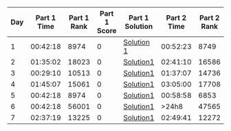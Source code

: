 | Day | Part 1 Time | Part 1 Rank | Part 1 Score | Part 1 Solution                                                                                 | Part 2 Time | Part 2 Rank | Part 2 Score | Part 2 Solution                                                                                 |
|-----|-------------|-------------|--------------|--------------------------------------------------------------------------------------------------|-------------|-------------|--------------|--------------------------------------------------------------------------------------------------|
|  1  | 00:42:18    | 8974        | 0            | [Solution 1](https://github.com/carmenne/advent_of_code_2024/blob/main/advent1_1.py)             | 00:52:23    | 8749        | 0            | [Solution 2](https://github.com/carmenne/advent_of_code_2024/blob/main/advent1_2.py)             |
|2|01:35:02|18023|0|[Solution1](https://github.com/carmenne/advent_of_code_2024/blob/main/advent2_1.py)|02:41:10|16586|0|[Solution2](https://github.com/carmenne/advent_of_code_2024/blob/main/advent2_2.py)|
|3|00:29:10|10513|0|[Solution1](https://github.com/carmenne/advent_of_code_2024/blob/main/advent3_1.py)|01:37:07|14736|0|[Solution2](https://github.com/carmenne/advent_of_code_2024/blob/main/advent3_2.py)|
|4|01:45:07|15061|0|[Solution1](https://github.com/carmenne/advent_of_code_2024/blob/main/advent4_1.py)|03:05:00|17708|0|[Solution2](https://github.com/carmenne/advent_of_code_2024/blob/main/advent4_2.py)|
|5|00:42:18|8974|0|[Solution1](https://github.com/carmenne/advent_of_code_2024/blob/main/advent5_1.py)|00:58:58|6853|0|[Solution2](https://github.com/carmenne/advent_of_code_2024/blob/main/advent5_2.py)|
|6|00:42:18|56001|0|[Solution1](https://github.com/carmenne/advent_of_code_2024/blob/main/advent6_1.py)|>24h8|47565|0|[Solution2](https://github.com/carmenne/advent_of_code_2024/blob/main/advent6_2.py)|
|7|02:37:19|13225|0|[Solution1](https://github.com/carmenne/advent_of_code_2024/blob/main/advent7_1.py)|02:49:41|12272|0|[Solution2](https://github.com/carmenne/advent_of_code_2024/blob/main/advent7_2.py)|
